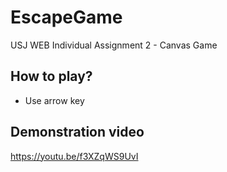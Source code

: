 # EscapeGame
USJ WEB Individual Assignment 2 - Canvas Game

## How to play?
* Use arrow key

## Demonstration video
https://youtu.be/f3XZqWS9UvI
